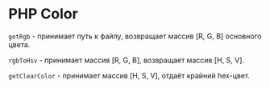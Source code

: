 # PHP Color

```getRgb``` - принимает путь к файлу, возвращает массив [R, G, B] основного цвета.

```rgbToHsv``` - принимает массив [R, G, B], возвращает массив [H, S, V].

```getClearColor``` - принимает массив [H, S, V], отдаёт крайний hex-цвет.